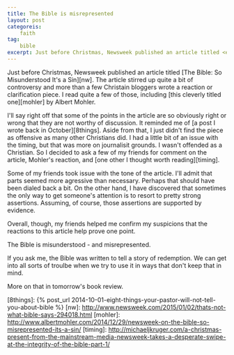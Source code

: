 ```yaml
---
title: The Bible is misrepresented
layout: post
categoreis:
    faith
tag:
    bible
excerpt: Just before Christmas, Newsweek published an article titled <em>The Bible&58; So Misunderstood It's a Sin</em>. The article stirred up quite a bit of controversy and more than a few Christain bloggers wrote a reaction or clarification piece.
---
```

Just before Christmas, Newsweek published an article titled [The Bible: So Misunderstood It's a Sin][nw]. The article stirred up quite a bit of controversy and more than a few Christain bloggers wrote a reaction or clarification piece. I read quite a few of those, including [this cleverly titled one][mohler] by Albert Mohler.

I'll say right off that some of the points in the article are so obviously right or wrong that they are not worthy of discussion. It reminded me of [a post I wrote back in October][8things]. Aside from that, I just didn't find the piece as offensive as many other Christians did. I had a little bit of an issue with the timing, but that was more on journalisit grounds. I wasn't offended as a Christian. So I decided to ask a few of my friends for comment on the article, Mohler's reaction, and [one other I thought worth reading][timing]. 

Some of my friends took issue with the tone of the article. I'll admit that parts seemed more agressive than necessary. Perhaps that should have been dialed back a bit. On the other hand, I have discovered that sometimes the only way to get someone's attention is to resort to pretty strong assertions. Assuming, of course, those assertions are supported by evidence.

Overall, though, my friends helped me confirm my suspicions that the reactions to this article help prove one point. 

The Bible is misunderstood - and misrepresented.

If you ask me, the Bible was written to tell a story of redemption. We can get into all sorts of troulbe when we try to use it in ways that don't keep that in mind.

More on that in tomorrow's book review.

[8things]: {% post_url 2014-10-01-eight-things-your-pastor-will-not-tell-you-about-bible %}
[nw]: http://www.newsweek.com/2015/01/02/thats-not-what-bible-says-294018.html
[mohler]: http://www.albertmohler.com/2014/12/29/newsweek-on-the-bible-so-misrepresented-its-a-sin/
[timing]: http://michaeljkruger.com/a-christmas-present-from-the-mainstream-media-newsweek-takes-a-desperate-swipe-at-the-integrity-of-the-bible-part-1/

